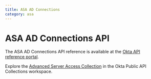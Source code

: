 ```yaml
---
title: ASA AD Connections
category: asa
---
```


# ASA AD Connections API

The ASA AD Connections API reference is available at the [Okta API reference portal](https://developer.okta.com/docs/api/openapi/asa/asa/tag/ad-connections/).

Explore the [Advanced Server Access Collection](https://www.postman.com/okta-eng/workspace/okta-public-api-collections/collection/4920859-f91736f1-5ae0-4a0a-949d-abed2ada2c58) in the Okta Public API Collections workspace.

<!--
## Get started

The [Advanced Server Access (ASA) API](/docs/reference/api/asa/introduction/) is logically separate from the rest of the Okta APIs and uses a different API namespace:

`https://app.scaleft.com/v1/`

Advanced Server Access (ASA) Attributes are key-value mappings that hold metadata of ASA Users and ASA Groups.

Explore the Attributes API: [![Run in Postman](https://run.pstmn.io/button.svg)](https://app.getpostman.com/run-collection/acb5d434083d512bdbb3)

## Attributes API operations

The Attributes API has the following operations:

* [List Group Attributes](#list-group-attributes)
* [Fetch a Group Attribute](#fetch-a-group-attribute)
* [Update a Group Attribute](#update-a-group-attribute)
* [List the Attributes for a User](#list-the-attributes-for-a-user)
* [Fetch a User Attribute](#fetch-a-user-attribute)
* [Update a single Attribute for a User](#update-a-single-attribute-for-a-user)

### List Group Attributes

<ApiOperation method="GET" url="https://app.scaleft.com/v1/teams/${team_name}/groups/${group_name}/attributes" />
Lists the Attributes for an ASA Group

This endpoint requires one of the following roles: `access_admin`, `access_user`, or `reporting_user`.

#### Request path parameters

| Parameter | Type        | Description   |
| --------- | ----------- | ------------- |
| `group_name`   | string | The ASA Group name |
| `team_name`   | string | The name of your Team |


#### Request query parameters

| Parameter | Type   | Description |
| --------- | ------------- | -------- |
| `conflicting`   |  boolean | (Optional) When true, returns only attributes that conflict with other ASA Group attributes on this Team |
| `count`   |  number | (Optional) The number of objects per page |
| `descending`   |  boolean | (Optional) The object order |
| `offset`   |  string | (Optional) The identifier used as an offset for pagination. This value is embedded in the URL of the Link header and is only used for requests that require [pagination](/docs/reference/api/asa/introduction/#pagination) support. |
| `prev`   |  boolean | (Optional) The direction of paging |


#### Request body

This endpoint has no request body.

#### Response body
This endpoint returns a list of objects with the following fields and a `200` code on a successful call.
| Properties | Type        | Description          |
|----------|-------------|----------------------|
| `attribute_name`   | string | Accepted values: `unix_group_name`, `unix_gid`, or `windows_group_name` |
| `attribute_value`   | object | Accepted values for `unix_group_name` and `windows_group_name` are strings with a character length between 0 and 255. Accepted value for `unix_gid` is a number between 100 and 2147483647. |
| `id`   | string | The unique identifier for the attribute |
| `managed`   | boolean | Whether this attribute is being managed through SCIM or SAML |

#### Usage example

##### Request

```bash
curl -v -X GET \
-H "Authorization: Bearer ${jwt}" \
https://app.scaleft.com/v1/teams/${team_name}/groups/${group_name}/attributes
```

##### Response

```json
{
    "list": [
        {
            "attribute_name": "unix_group_name",
            "attribute_value": "group_old",
            "id": "36844d7c-f311-4a42-866c-f32a5a41e213",
            "managed": false
        },
        {
            "attribute_name": "windows_group_name",
            "attribute_value": "group_new",
            "id": "8eb50e3f-ef90-4215-b358-9318b35867de",
            "managed": false
        }
    ]
}
```
### Fetch a Group Attribute

<ApiOperation method="GET" url="https://app.scaleft.com/v1/teams/${team_name}/groups/${group_name}/attributes/${attribute_id}" />
Fetches the details of an Attribute for an ASA Group

This endpoint requires one of the following roles: `access_user`, `reporting_user`, or `access_admin`.

#### Request path parameters

| Parameter | Type        | Description   |
| --------- | ----------- | ------------- |
| `attribute_id`   | string | The UUID of the Attribute |
| `group_name`   | string | The ASA Group name |
| `team_name`   | string | The name of your Team |


#### Request query parameters

This endpoint has no query parameters.

#### Request body

This endpoint has no request body.

#### Response body
This endpoint returns an object with the following fields and a `200` code on a successful call.
| Properties | Type        | Description          |
|----------|-------------|----------------------|
| `attribute_name`   | string | Accepted values: `unix_group_name`, `unix_gid`, or `windows_group_name` |
| `attribute_value`   | object | Accepted values for `unix_group_name` and `windows_group_name` are strings with a character length between 0 and 255. Accepted value for `unix_gid` is a number between 100 and 2147483647. |
| `id`   | string | The unique identifier for the attribute |
| `managed`   | boolean | Whether this attribute is being managed through SCIM or SAML |

#### Usage example

##### Request

```bash
curl -v -X GET \
-H "Authorization: Bearer ${jwt}" \
https://app.scaleft.com/v1/teams/${team_name}/groups/${group_name}/attributes/${attribute_id}
```

##### Response

```json
{
    "attribute_name": "unix_group_name",
    "attribute_value": "group_old",
    "id": "36844d7c-f311-4a42-866c-f32a5a41e213",
    "managed": false
}
```
### Update a Group Attribute

<ApiOperation method="PUT" url="https://app.scaleft.com/v1/teams/${team_name}/groups/${group_name}/attributes/${attribute_id}" />
Updates an Attribute for an ASA Group

This endpoint requires the `access_admin` role.

#### Request path parameters

| Parameter | Type        | Description   |
| --------- | ----------- | ------------- |
| `attribute_id`   | string | The UUID of the Attribute |
| `group_name`   | string | The ASA Group name |
| `team_name`   | string | The name of your Team |


#### Request query parameters

This endpoint has no query parameters.

#### Request body

This endpoint requires an object with the following fields.
| Properties | Type        | Description          |
|----------|-------------|----------------------|
| `attribute_name`   | string | Accepted names include `unix_group_name`, `windows_group_name`, and `unix_gid`. |
| `attribute_value`   | object | Accepted values for `unix_group_name` and `windows_group_name` are strings of length 0 to 255 and for `unix_gid`, a number between 100 to 2147483647. |

#### Response body
This endpoint returns a `204 No Content` response on a successful call.


#### Usage example

##### Request

```bash
curl -v -X PUT \
-H "Authorization: Bearer ${jwt}" \
--data '{
    "attribute_name": "unix_group_name",
    "attribute_value": "new_name"
}' \
https://app.scaleft.com/v1/teams/${team_name}/groups/${group_name}/attributes/${attribute_id}
```

##### Response

```json
HTTP 204 No Content
```
### List the Attributes for a User

<ApiOperation method="GET" url="https://app.scaleft.com/v1/teams/${team_name}/users/${user_name}/attributes" />
Lists the Attributes for an ASA User

This endpoint requires one of the following roles: `access_user`, `reporting_user`, or `access_admin`.

#### Request path parameters

| Parameter | Type        | Description   |
| --------- | ----------- | ------------- |
| `team_name`   | string | The name of your Team |
| `user_name`   | string | The relevant username |


#### Request query parameters

| Parameter | Type   | Description |
| --------- | ------------- | -------- |
| `conflicting`   |  boolean | (Optional) When true, returns only attributes that conflict with other ASA User attributes on this Team |
| `count`   |  number | (Optional) The number of objects per page |
| `descending`   |  boolean | (Optional) The object order |
| `offset`   |  string | (Optional) The identifier used as an offset for pagination. This value is embedded in the URL of the Link header and is only used for requests that require [pagination](/docs/reference/api/asa/introduction/#pagination) support. |
| `prev`   |  boolean | (Optional) The direction of paging |


#### Request body

This endpoint has no request body.

#### Response body
This endpoint returns a list of objects with the following fields and a `200` code on a successful call.
| Properties | Type        | Description          |
|----------|-------------|----------------------|
| `attribute_name`   | string | Accepted values: `unix_user_name`, `unix_uid`, `unix_gid`, or `windows_user_name`. |
| `attribute_value`   | object | Accepted values for `unix_user_name` and `windows_user_name` are strings with a character length between 0 and 255. Accepted values for `unix_uid` and `unix_gid` are a number between 100 and 2147483647. |
| `id`   | string | The unique identifier for the attribute |
| `managed`   | boolean | Whether this attribute is being managed through SCIM or SAML |

#### Usage example

##### Request

```bash
curl -v -X GET \
-H "Authorization: Bearer ${jwt}" \
https://app.scaleft.com/v1/teams/${team_name}/users/${user_name}/attributes
```

##### Response

```json
{
    "list": [
        {
            "attribute_name": "unix_user_name",
            "attribute_value": "augusta_ada_king",
            "id": "11faefa1-6b59-4a52-9492-43195cd07385",
            "managed": true
        },
        {
            "attribute_name": "unix_uid",
            "attribute_value": 1210,
            "id": "11faefa1-6b59-4a52-9492-43195cd07385",
            "managed": true
        },
        {
            "attribute_name": "unix_gid",
            "attribute_value": 1210,
            "id": "b06dfc59-ae9c-4243-b583-96d09988fd84",
            "managed": true
        },
        {
            "attribute_name": "windows_user_name",
            "attribute_value": "augusta_ada_king",
            "id": "ff2c0f25-b73d-4720-8aeb-b6c39a68a204",
            "managed": true
        }
    ]
}
```
### Fetch a User Attribute

<ApiOperation method="GET" url="https://app.scaleft.com/v1/teams/${team_name}/users/${user_name}/attributes/${attribute_id}" />
Fetches the details of an Attribute for an ASA User

This endpoint requires one of the following roles: `reporting_user`, `access_admin`, or `access_user`.

#### Request path parameters

| Parameter | Type        | Description   |
| --------- | ----------- | ------------- |
| `attribute_id`   | string | The UUID of the Attribute |
| `team_name`   | string | The name of your Team |
| `user_name`   | string | The relevant username |


#### Request query parameters

This endpoint has no query parameters.

#### Request body

This endpoint has no request body.

#### Response body
This endpoint returns an object with the following fields and a `200` code on a successful call.
| Properties | Type        | Description          |
|----------|-------------|----------------------|
| `attribute_name`   | string | Accepted values: `unix_user_name`, `unix_uid`, `unix_gid`, or `windows_user_name`. |
| `attribute_value`   | object | Accepted values for `unix_user_name` and `windows_user_name` are strings with a character length between 0 and 255. Accepted values for `unix_uid` and `unix_gid` are a number between 100 and 2147483647. |
| `id`   | string | The unique identifier for the attribute |
| `managed`   | boolean | Whether this attribute is being managed through SCIM or SAML |

#### Usage example

##### Request

```bash
curl -v -X GET \
-H "Authorization: Bearer ${jwt}" \
https://app.scaleft.com/v1/teams/${team_name}/users/${user_name}/attributes/${attribute_id}
```

##### Response

```json
{
    "attribute_name": "unix_user_name",
    "attribute_value": "augusta_ada_king",
    "id": "11faefa1-6b59-4a52-9492-43195cd07385",
    "managed": true
}
```
### Update a single Attribute for a User

<ApiOperation method="PUT" url="https://app.scaleft.com/v1/teams/${team_name}/users/${user_name}/attributes/${attribute_id}" />
Updates an Attribute for an ASA User

This endpoint requires the `access_admin` role.

#### Request path parameters

| Parameter | Type        | Description   |
| --------- | ----------- | ------------- |
| `attribute_id`   | string | The UUID of the Attribute |
| `team_name`   | string | The name of your Team |
| `user_name`   | string | The relevant username |


#### Request query parameters

This endpoint has no query parameters.

#### Request body

This endpoint requires an object with the following fields.
| Properties | Type        | Description          |
|----------|-------------|----------------------|
| `attribute_name`   | string | Accepted values: `unix_group_name`, `unix_gid`, or `windows_group_name` |
| `attribute_value`   | object | Accepted values for `unix_group_name` and `windows_group_name` are strings with a character length between 0 and 255. Accepted value for `unix_gid` is a number between 100 and 2147483647. |

#### Response body
This endpoint returns a `204 No Content` response on a successful call.


#### Usage example

##### Request

```bash
curl -v -X PUT \
-H "Authorization: Bearer ${jwt}" \
--data '{
    "attribute_name": "unix_user_name",
    "attribute_value": "ada_lovelace"
}' \
https://app.scaleft.com/v1/teams/${team_name}/users/${user_name}/attributes/${attribute_id}
```

##### Response

```json
HTTP 204 No Content
```


-->